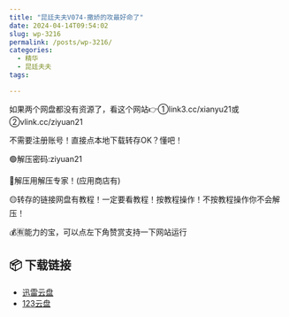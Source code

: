 ```yaml
---
title: "昆廷夫夫V074-撒娇的攻最好命了"
date: 2024-04-14T09:54:02
slug: wp-3216
permalink: /posts/wp-3216/
categories:
  - 精华
  - 昆廷夫夫
tags:

---
```


如果两个网盘都没有资源了，看这个网站👉①link3.cc/xianyu21或②vlink.cc/ziyuan21

不需要注册账号！直接点本地下载转存OK？懂吧！

🟢解压密码:ziyuan21

🔵解压用解压专家！(应用商店有)

🟡转存的链接网盘有教程！一定要看教程！按教程操作！不按教程操作你不会解压！

💰🈶能力的宝，可以点左下角赞赏支持一下网站运行

## 📦 下载链接
- [迅雷云盘](https://blziyuan21.com/pay-download/3216?key=9d31b2fb42&down_id=0)
- [123云盘](https://blziyuan21.com/pay-download/3216?key=9d31b2fb42&down_id=1)

